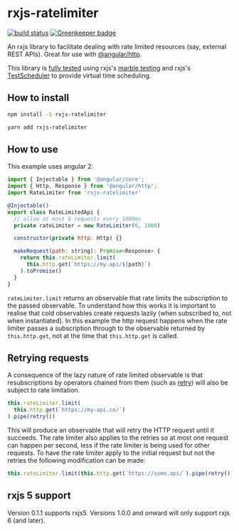 # rxjs-ratelimiter

[![build status](https://circleci.com/gh/ohjames/rxjs-ratelimiter.png)](https://circleci.com/gh/ohjames/rxjs-ratelimiter) [![Greenkeeper badge](https://badges.greenkeeper.io/ohjames/rxjs-ratelimiter.svg)](https://greenkeeper.io/)

An rxjs library to facilitate dealing with rate limited resources (say, external REST APIs). Great for use with [@angular/http](https://www.npmjs.com/package/@angular/http).

This library is [fully tested](src/index.spec.ts) using rxjs's [marble testing](https://github.com/ReactiveX/rxjs/blob/master/doc/writing-marble-tests.md) and rxjs's [TestScheduler](http://reactivex.io/rxjs/file/es6/testing/TestScheduler.js.html) to provide virtual time scheduling.

## How to install

```bash
npm install -S rxjs-ratelimiter
```

```bash
yarn add rxjs-ratelimiter
```

## How to use

This example uses angular 2:

```javascript
import { Injectable } from '@angular/core';
import { Http, Response } from '@angular/http';
import RateLimiter from 'rxjs-ratelimiter'

@Injectable()
export class RateLimitedApi {
  // allow at most 6 requests every 1000ms
  private rateLimiter = new RateLimiter(6, 1000)

  constructor(private http: Http) {}

  makeRequest(path: string): Promise<Response> {
    return this.rateLimiter.limit(
      this.http.get(`https://my.api/${path}`)
    ).toPromise()
  }
}
```

`rateLimiter.limit` returns an observable that rate limits the subscription to the passed observable. To understand how this works it is important to realise that cold observables create requests lazily (when subscribed to, not when instantiated). In this example the http request happens when the rate limiter passes a subscription through to the observable returned by `this.http.get`, not at the time that `this.http.get` is called.

## Retrying requests

A consequence of the lazy nature of rate limited observable is that resubscriptions by operators chained from them (such as [retry](http://reactivex.io/rxjs/class/es6/Observable.js~Observable.html#instance-method-retry)) will also be subject to rate limitation.

```javascript
this.rateLimiter.limit(
  this.http.get(`https://my-api.co/`)
).pipe(retry())
```

This will produce an observable that will retry the HTTP request until it succeeds. The rate limiter also applies to the retries so at most one request can happen per second, less if the rate limiter is being used for other requests. To have the rate limiter apply to the initial request but not the retries the following modification can be made:

```javascript
this.rateLimiter.limit(this.http.get(`https://some.api/`).pipe(retry()))
```

## rxjs 5 support

Version 0.1.1 supports rxjs5. Versions 1.0.0 and onward will only support rxjs 6 (and later).
